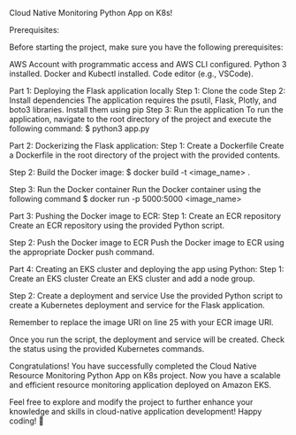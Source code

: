 Cloud Native Monitoring Python App on K8s!

Prerequisites:

Before starting the project, make sure you have the following prerequisites:

AWS Account with programmatic access and AWS CLI configured.
Python 3 installed.
Docker and Kubectl installed.
Code editor (e.g., VSCode).

Part 1: Deploying the Flask application locally
Step 1: Clone the code
Step 2: Install dependencies
The application requires the psutil, Flask, Plotly, and boto3 libraries. Install them using pip
Step 3: Run the application
To run the application, navigate to the root directory of the project and execute the following command:
$ python3 app.py

Part 2: Dockerizing the Flask application:
Step 1: Create a Dockerfile
Create a Dockerfile in the root directory of the project with the provided contents.

Step 2: Build the Docker image:
$ docker build -t <image_name> .

Step 3: Run the Docker container
Run the Docker container using the following command
$ docker run -p 5000:5000 <image_name>



Part 3: Pushing the Docker image to ECR:
Step 1: Create an ECR repository
Create an ECR repository using the provided Python script.

Step 2: Push the Docker image to ECR
Push the Docker image to ECR using the appropriate Docker push command.

Part 4: Creating an EKS cluster and deploying the app using Python:
Step 1: Create an EKS cluster
Create an EKS cluster and add a node group.

Step 2: Create a deployment and service
Use the provided Python script to create a Kubernetes deployment and service for the Flask application.

Remember to replace the image URI on line 25 with your ECR image URI.

Once you run the script, the deployment and service will be created. Check the status using the provided Kubernetes commands.

Congratulations! You have successfully completed the Cloud Native Resource Monitoring Python App on K8s project. Now you have a scalable and efficient resource monitoring application deployed on Amazon EKS.

Feel free to explore and modify the project to further enhance your knowledge and skills in cloud-native application development! Happy coding! 🚀
